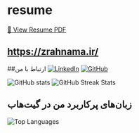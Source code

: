 # resume
[📄 View Resume PDF](https://github.com/rahnamazahra/resume/blob/main/Resume.pdf)
## https://zrahnama.ir/
##ارتباط با من 
[![LinkedIn](https://img.shields.io/badge/LinkedIn-%230077B5?logo=linkedin&logoColor=white)](https://linkedin.com/in/zahrarahnama)
[![GitHub](https://img.shields.io/badge/GitHub-%23181717?logo=github&logoColor=white)](https://github.com/rahnamazahra)



<img src="https://github-readme-stats.vercel.app/api?username=rahnamazahra&show_icons=true&theme=radical" alt="GitHub stats" /> <img src="https://github-readme-streak-stats.herokuapp.com/?user=rahnamazahra&theme=dark&hide_border=true" alt="GitHub Streak Stats" />
<h2>زبان‌های پرکاربرد من در گیت‌هاب</h2>
<img src="https://github-readme-stats.vercel.app/api/top-langs/?username=rahnamazahra&theme=dark&hide_border=true&layout=compact" alt="Top Languages">












